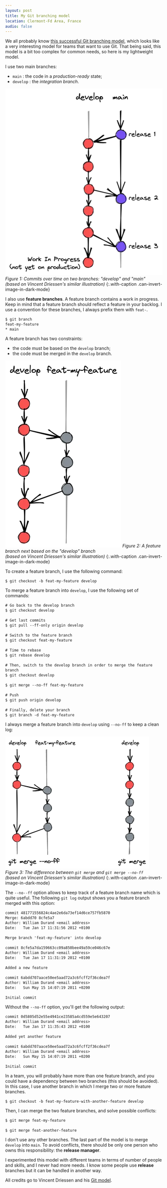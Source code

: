 ```yaml
---
layout: post
title: My Git branching model
location: Clermont-Fd Area, France
audio: false
---
```


We all probably know [this successful Git branching
model][successful-git-model], which looks like a very interesting model for
teams that want to use Git. That being said, this model is a bit too complex for
common needs, so here is my lightweight model.

I use two main branches:

- `main` : the code in a _production-ready_ state;
- `develop` : the _integration branch_.

![](/images/posts/2012/01/git-develop-main.webp)
_Figure 1: Commits over time on two branches: "develop" and "main"<br>(based on
Vincent Driessen's similar illustration)_
{:.with-caption .can-invert-image-in-dark-mode}

I also use **feature branches**. A feature branch contains a work in progress.
Keep in mind that a feature branch should reflect a feature in your backlog. I
use a convention for these branches, I always prefix them with `feat-`.

    $ git branch
    feat-my-feature
    * main

A feature branch has two constraints:

- the code must be based on the `develop` branch;
- the code must be merged in the `develop` branch.

![](/images/posts/2012/01/git-feature-branch.webp)
_Figure 2: A feature branch next based on the "develop" branch<br>(based on
Vincent Driessen's similar illustration)_
{:.with-caption .can-invert-image-in-dark-mode}

To create a feature branch, I use the following command:

    $ git checkout -b feat-my-feature develop

To merge a feature branch into `develop`, I use the following set of commands:

    # Go back to the develop branch
    $ git checkout develop

    # Get last commits
    $ git pull --ff-only origin develop

    # Switch to the feature branch
    $ git checkout feat-my-feature

    # Time to rebase
    $ git rebase develop

    # Then, switch to the develop branch in order to merge the feature branch
    $ git checkout develop

    $ git merge --no-ff feat-my-feature

    # Push
    $ git push origin develop

    # Finally, delete your branch
    $ git branch -d feat-my-feature

I always merge a feature branch into `develop` using `--no-ff` to keep a clean
log:

![](/images/posts/2012/01/git-merge.webp)
_Figure 3: The difference between `git merge` and `git merge --no-ff`<br>(based
on Vincent Driessen's similar illustration)_
{:.with-caption .can-invert-image-in-dark-mode}

The `--no--ff` option allows to keep track of a feature branch name which is
quite useful. The following `git log` output shows you a feature branch merged
with this option:

    commit 481771556824c4ae2e6da73ef14d6ce757fb5870
    Merge: 6abdd70 8cfe5a7
    Author: William Durand <email address>
    Date:   Tue Jan 17 11:31:56 2012 +0100

    Merge branch 'feat-my-feature' into develop

    commit 8cfe5a7da159663cc09a850bee49a59ce046c67e
    Author: William Durand <email address>
    Date:   Tue Jan 17 11:31:19 2012 +0100

    Added a new feature

    commit 6abdd707aace50ee5aad72a3c6fcff2f36cdea7f
    Author: William Durand <email address>
    Date:   Sun May 15 14:07:19 2011 +0200

    Initial commit

Without the `--no-ff` option, you'll get the following output:

    commit 0d5805d52e55e4941ce23585a4cd559e5e643207
    Author: William Durand <email address>
    Date:   Tue Jan 17 11:35:43 2012 +0100

    Added yet another feature

    commit 6abdd707aace50ee5aad72a3c6fcff2f36cdea7f
    Author: William Durand <email address>
    Date:   Sun May 15 14:07:19 2011 +0200

    Initial commit

In a team, you will probably have more than one feature branch, and you could
have a dependency between two branches (this should be avoided). In this case,
I use another branch in which I merge two or more feature branches.

    $ git checkout -b feat-my-feature-with-another-feature develop

Then, I can merge the two feature branches, and solve possible conflicts:

    $ git merge feat-my-feature

    $ git merge feat-another-feature

I don't use any other branches. The last part of the model is to merge `develop`
into `main`. To avoid conflicts, there should be only one person who owns
this responsibility: the **release manager**.

I experimented this model with different teams in terms of number of people and
skills, and I never had more needs. I know some people use **release** branches
but it can be handled in another way.

All credits go to Vincent Driessen and his [Git model][successful-git-model].

[successful-git-model]: http://nvie.com/posts/a-successful-git-branching-model/
